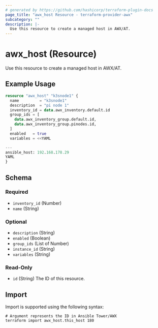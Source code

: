 ```yaml
---
# generated by https://github.com/hashicorp/terraform-plugin-docs
page_title: "awx_host Resource - terraform-provider-awx"
subcategory: ""
description: |-
  Use this resource to create a managed host in AWX/AT.
---
```


# awx_host (Resource)

Use this resource to create a managed host in AWX/AT.

## Example Usage

```terraform
resource "awx_host" "k3snode1" {
  name         = "k3snode1"
  description  = "pi node 1"
  inventory_id = data.awx_inventory.default.id
  group_ids = [
    data.awx_inventory_group.default.id,
    data.awx_inventory_group.pinodes.id,
  ]
  enabled   = true
  variables = <<YAML

---
ansible_host: 192.168.178.29
YAML
}
```

<!-- schema generated by tfplugindocs -->
## Schema

### Required

- `inventory_id` (Number)
- `name` (String)

### Optional

- `description` (String)
- `enabled` (Boolean)
- `group_ids` (List of Number)
- `instance_id` (String)
- `variables` (String)

### Read-Only

- `id` (String) The ID of this resource.

## Import

Import is supported using the following syntax:

```shell
# Argument represents the ID in Ansible Tower/AWX
terraform import awx_host.this_host 180
```
